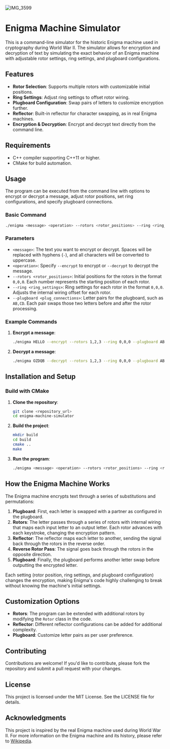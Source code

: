 
![IMG_3599](https://github.com/user-attachments/assets/2ea8a901-55b0-41d2-b5b0-b0fadb41b8fb)

# Enigma Machine Simulator

This is a command-line simulator for the historic Enigma machine used in cryptography during World War II. The simulator allows for encryption and decryption of text by simulating the exact behavior of an Enigma machine with adjustable rotor settings, ring settings, and plugboard configurations.

## Features

- **Rotor Selection**: Supports multiple rotors with customizable initial positions.
- **Ring Settings**: Adjust ring settings to offset rotor wiring.
- **Plugboard Configuration**: Swap pairs of letters to customize encryption further.
- **Reflector**: Built-in reflector for character swapping, as in real Enigma machines.
- **Encryption & Decryption**: Encrypt and decrypt text directly from the command line.

## Requirements

- C++ compiler supporting C++11 or higher.
- CMake for build automation.

## Usage

The program can be executed from the command line with options to encrypt or decrypt a message, adjust rotor positions, set ring configurations, and specify plugboard connections.

### Basic Command

```bash
./enigma <message> <operation> --rotors <rotor_positions> --ring <ring_settings> --plugboard <plug_connections>
```

### Parameters

- `<message>`: The text you want to encrypt or decrypt. Spaces will be replaced with hyphens (`-`), and all characters will be converted to uppercase.
- `<operation>`: Specify `--encrypt` to encrypt or `--decrypt` to decrypt the message.
- `--rotors <rotor_positions>`: Initial positions for the rotors in the format `0,0,0`. Each number represents the starting position of each rotor.
- `--ring <ring_settings>`: Ring settings for each rotor in the format `0,0,0`. Adjusts the internal wiring offset for each rotor.
- `--plugboard <plug_connections>`: Letter pairs for the plugboard, such as `AB,CD`. Each pair swaps those two letters before and after the rotor processing.

### Example Commands

1. **Encrypt a message**:
   ```bash
   ./enigma HELLO --encrypt --rotors 1,2,3 --ring 0,0,0 --plugboard AB,CD

2. **Decrypt a message**:
    ```bash
    ./enigma OZDQB --decrypt --rotors 1,2,3 --ring 0,0,0 --plugboard AB,CD
    ```

## Installation and Setup
### Build with CMake

1. **Clone the repository**:
    ```bash
    git clone <repository_url>
    cd enigma-machine-simulator
    ```

2. **Build the project**:
   ```bash
   mkdir build
   cd build
   cmake ..
   make
   ```
3. **Run the program**:
   ```bash
   ./enigma <message> <operation> --rotors <rotor_positions> --ring <ring_settings> --plugboard <plug_connections>
   ```

## How the Enigma Machine Works

The Enigma machine encrypts text through a series of substitutions and permutations:

1. **Plugboard**: First, each letter is swapped with a partner as configured in the plugboard.
2. **Rotors**: The letter passes through a series of rotors with internal wiring that maps each input letter to an output letter. Each rotor advances with each keystroke, changing the encryption pattern.
3. **Reflector**: The reflector maps each letter to another, sending the signal back through the rotors in the reverse order.
4. **Reverse Rotor Pass**: The signal goes back through the rotors in the opposite direction.
5. **Plugboard**: Finally, the plugboard performs another letter swap before outputting the encrypted letter.

Each setting (rotor position, ring settings, and plugboard configuration) changes the encryption, making Enigma's code highly challenging to break without knowing the machine's initial settings.

## Customization Options

- **Rotors**: The program can be extended with additional rotors by modifying the `Rotor` class in the code.
- **Reflector**: Different reflector configurations can be added for additional complexity.
- **Plugboard**: Customize letter pairs as per user preference.

## Contributing

Contributions are welcome! If you'd like to contribute, please fork the repository and submit a pull request with your changes.

## License

This project is licensed under the MIT License. See the LICENSE file for details.

## Acknowledgments

This project is inspired by the real Enigma machine used during World War II. For more information on the Enigma machine and its history, please refer to [Wikipedia](https://en.wikipedia.org/wiki/Enigma_machine).
